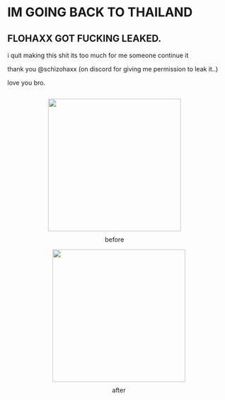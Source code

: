 # IM GOING BACK TO THAILAND
## FLOHAXX GOT FUCKING LEAKED.

i quit making this shit its too much for me someone continue it

thank you @schizohaxx (on discord for giving me permission to leak it..)

love you bro.

<p align="center" style="display: flex; justify-content: center; align-items: center;">
  <div style="text-align: center; margin-right: 20px;">
    <img src="https://preview.redd.it/pls-help-me-find-the-origin-of-this-cat-bird-gif-v0-b8rw169n6kxd1.gif?format=png8&s=0bb46f06b115a964fcfd5974b19a298abc339441" width="300"/>
    <p style="margin-top: 10px;">before</p>
  </div>
  <div style="text-align: center;">
    <img src="https://media1.tenor.com/m/ioMNfO9K-1sAAAAd/cat-hug-angry-birds.gif" width="300"/>
    <p style="margin-top: 10px;">after</p>
  </div>
</p>
